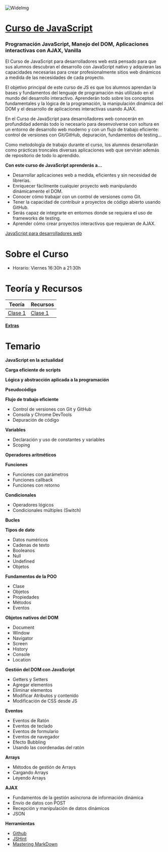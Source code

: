 ![WideImg](http://fictizia.com/img/github/Fictizia-plan-estudios-github.jpg)

# [Curso de JavaScript](https://fictizia.com/formacion/curso-javascript)
### Programación JavaScript, Manejo del DOM, Aplicaciones interactivas con AJAX, Vanilla

El Curso de JavaScript para desarrolladores web está pensado para que sus alumnos descubran el desarrollo con JavaScript nativo y adquieran las capacidades necesarias para crear profesionalmente sitios web dinámicos a medida de las necesidades de cada proyecto.

El objetivo principal de este curso de JS es que los alumnos aprendan la bases y fundamentos del lenguaje de programación más utilizado en el mundo del desarrollo interactivo. Aprenderán todo sobre los conceptos fundamentales y la lógica de la programación, la manipulación dinámica del DOM y el desarrollo de aplicaciones interactivas usando AJAX.

En el Curso de JavaScript para desarrolladores web conocerán en profundidad además todo lo necesario para desenvolverse con soltura en un entorno de desarrollo web moderno y con un flujo de trabajo eficiente: control de versiones con Git/GitHub, depuración, fundamentos de testing...

Como metodología de trabajo durante el curso, los alumnos desarrollarán como prácticas troncales diversas aplicaciones web que servirán además de repositorio de todo lo aprendido.

**Con este curso de JavaScript aprenderás a...**
- Desarrollar aplicaciones web a medida, eficientes y sin necesidad de librerías.
- Enriquecer fácilmente cualquier proyecto web manipulando dinámicamente el DOM.
- Conocer cómo trabajar con un control de versiones como Git.
- Tener la capacidad de contribuir a proyectos de código abierto usando GitHub.
- Serás capaz de integrarte en entornos donde se requiera el uso de frameworks de testing.
- Aprender cómo crear proyectos interactivos que requieran de AJAX.

[JavaScript para desarrolladores web](https://fictizia.com/formacion/curso-javascript)

Sobre el Curso
=================
* Horario: Viernes 16:30h a 21:30h

Teoría y Recursos
=================
Teoría | Recursos
------------ | -------------
[Clase 1](teoria/dia1.md) | [Clase 1](recursos/dia1.md)


**[Extras](recursos/extra.md)**

Temario
=================

**JavaScript en la actualidad**

**Carga eficiente de scripts**

**Lógica y abstracción aplicada a la programación**

**Pseudocódigo**

**Flujo de trabajo eficiente**
* Control de versiones con Git y GitHub
* Consola y Chrome DevTools
* Depuración de código

**Variables**
* Declaración y uso de constantes y variables
* Scoping

**Operadores aritméticos**

**Funciones**
* Funciones con parámetros
* Funciones callback
* Funciones con retorno

**Condicionales**
* Operadores lógicos
* Condicionales múltiples (Switch)

**Bucles**

**Tipos de dato**
* Datos numéricos
* Cadenas de texto
* Booleanos
* Null
* Undefined
* Objetos

**Fundamentos de la POO**
* Clase
* Objetos
* Propiedades
* Métodos
* Eventos

**Objetos nativos del DOM**
* Document
* Window
* Navigator
* Screen
* History
* Console
* Location

**Gestión del DOM con JavaScript**
* Getters y Setters
* Agregar elementos
* Eliminar elementos
* Modificar Atributos y contenido
* Modificación de CSS desde JS

**Eventos**
* Eventos de Ratón
* Eventos de teclado
* Eventos de formulario
* Eventos de navegador
* Efecto Bubbling
* Usando las coordenadas del ratón

**Arrays**
* Métodos de gestión de Arrays
* Cargando Arrays
* Leyendo Arrays

**AJAX**
* Fundamentos de la gestión asíncrona de información dinámica
* Envío de datos con POST
* Recepción y manipulación de datos dinámicos
* JSON

**Herramientas**
* [Github](https://github.com/)
* [JSHint](http://www.jshint.com/)
* [Mastering MarkDown](https://guides.github.com/features/mastering-markdown/)
